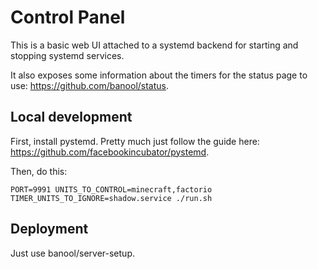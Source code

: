 # Control Panel
This is a basic web UI attached to a systemd backend for starting and stopping systemd services.

It also exposes some information about the timers for the status page to use: https://github.com/banool/status.

## Local development
First, install pystemd. Pretty much just follow the guide here: https://github.com/facebookincubator/pystemd.

Then, do this:
```
PORT=9991 UNITS_TO_CONTROL=minecraft,factorio TIMER_UNITS_TO_IGNORE=shadow.service ./run.sh
```

## Deployment
Just use banool/server-setup.
